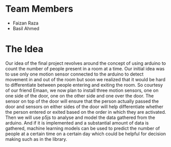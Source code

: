 # Team Members
- Faizan Raza
- Basil Ahmed
# The Idea
Our idea of the final project revolves around the concept of using arduino to count the number of people present in a room at a time. Our initial idea was to use only one motion sensor connected to the arduino to detect movement in and out of the room but soon we realized that it would be hard to differentiate between people entering and exiting the room. So courtesy of our friend Emaan, we now plan to install three motion sensors, one on one side of the door, one on the other side and one over the door. The sensor on top of the door will ensure that the person actually passed the door and sensors on either sides of the door will help differentiate whether the person entered or exited based on the order in which they are activated. Then we will use p5js to analyse and model the data gathered from the arduino. And if it is implemented and a substantial amount of data is gathered, machine learning models can be used to predict the number of people at a certain time on a certain day which could be helpful for decision making such as in the library.
